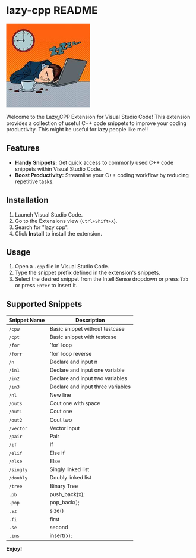 # lazy-cpp README

![Extension Logo](https://github.com/Fatin007/lazy-cpp/blob/master/images/logo.jpeg)

Welcome to the Lazy_CPP Extension for Visual Studio Code! This extension provides a collection of useful C++ code snippets to improve your coding productivity. This might be useful for lazy people like me!!

## Features

- **Handy Snippets:** Get quick access to commonly used C++ code snippets within Visual Studio Code.
- **Boost Productivity:** Streamline your C++ coding workflow by reducing repetitive tasks.

## Installation

1. Launch Visual Studio Code.
2. Go to the Extensions view (`Ctrl+Shift+X`).
3. Search for "lazy cpp".
4. Click **Install** to install the extension.

## Usage

1. Open a `.cpp` file in Visual Studio Code.
2. Type the snippet prefix defined in the extension's snippets.
3. Select the desired snippet from the IntelliSense dropdown or press `Tab` or press `Enter` to insert it.

## Supported Snippets

| Snippet Name    | Description                              |
|-----------------|------------------------------------------|
| `/cpw`          | Basic snippet without testcase            |
| `/cpt`          | Basic snippet with testcase               |
| `/for`          | 'for' loop                               |
| `/forr`         | 'for' loop reverse                       |
| `/n`            | Declare and input n                      |
| `/in1`          | Declare and input one variable           |
| `/in2`          | Declare and input two variables          |
| `/in3`          | Declare and input three variables        |
| `/nl`           | New line                                  |
| `/outs`         | Cout one with space                       |
| `/out1`         | Cout one                                  |
| `/out2`         | Cout two                                  |
| `/vector`       | Vector Input                              |
| `/pair`         | Pair                                      |
| `/if`           | If                                        |
| `/elif`         | Else if                                   |
| `/else`         | Else                                      |
| `/singly`       | Singly linked list                        |
| `/doubly`       | Doubly linked list                        |
| `/tree`         | Binary Tree                               |
| `.pb`           | push_back(x);                             |
| `.pop`          | pop_back();                               |
| `.sz`           | size()                                    |
| `.fi`           | first                                     |
| `.se`           | second                                    |
| `.ins`          | insert(x);                                |

**Enjoy!**
